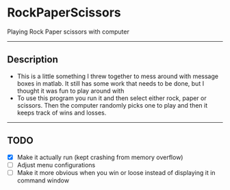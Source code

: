 # RockPaperScissors
Playing Rock Paper scissors with computer

---

## Description

- This is a little something I threw together to mess around with message boxes in matlab. It still has some work that needs to be done, but I thought it was fun to play around with
- To use this program you run it and then select either rock, paper or scissors. Then the computer randomly picks one to play and then it keeps track of wins and losses.
---

## TODO
- [x] Make it actually run (kept crashing from memory overflow)
- [ ] Adjust menu configurations
- [ ] Make it more obvious when you win or loose instead of displaying it in command window

